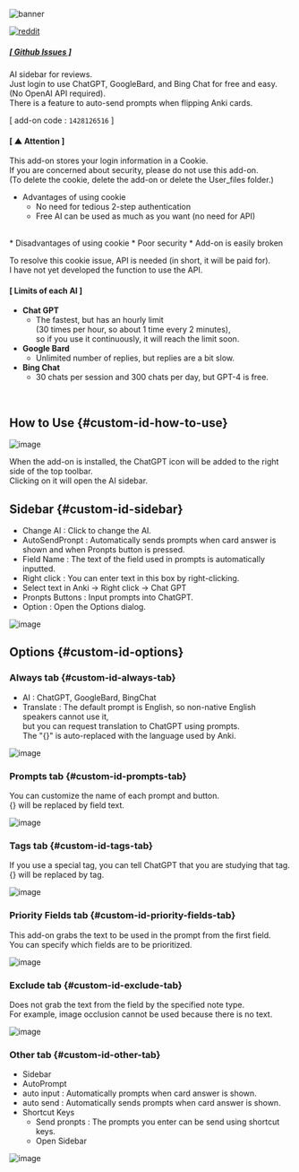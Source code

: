
![banner](https://github.com/shigeyukey/Anki-Terminator-/assets/124401518/8141ce68-9f0a-4eb9-8f99-e418a879baa2)


[![reddit](https://github.com/shigeyukey/AnkiRestart/assets/124401518/85368aad-6f50-4335-8858-7a30a66fb065)](https://www.reddit.com/user/Shige-yuki)

#####   [ [ Github Issues ] ](https://github.com/shigeyukey/Anki-Terminator-/issues)

AI sidebar for reviews. <br>
Just login to use ChatGPT, GoogleBard, and Bing Chat for free and easy.<br>
(No OpenAI API required).<br>
There is a feature to auto-send prompts when flipping Anki cards.<br>

\[ add-on code : `1428126516` ] <br> 

#### \[ ▲ Attention ]
 This add-on stores your login information in a Cookie.<br>
 If you are concerned about security, please do not use this add-on.<br>
(To delete the cookie, delete the add-on or delete the User_files folder.)<br>

*  Advantages of using cookie
    * No need for tedious 2-step authentication
    * Free AI can be used as much as you want (no need for API)
<br>
*  Disadvantages of using cookie 
    * Poor security
    * Add-on is easily broken<br>

To resolve this cookie issue, API is needed (in short, it will be paid for).<br>
I have not yet developed the function to use the API.<br>

#### \[ Limits of each AI ]<br>
 * **Chat GPT**
    * The fastest, but has an hourly limit<br>
 (30 times per hour, so about 1 time every 2 minutes), <br>
 so if you use it continuously, it will reach the limit soon.
 * **Google Bard** 
    * Unlimited number of replies, but replies are a bit slow.
 * **Bing Chat** 
    * 30 chats per session and 300 chats per day, but GPT-4 is free.
<br>

## How to Use {#custom-id-how-to-use}



![image](https://github.com/shigeyukey/Anki-Terminator-/assets/124401518/29e4db70-2b95-4613-84b7-f4261d49cc92)<br>

When the add-on is installed, the ChatGPT icon will be added to the right side of the top toolbar.<br>
Clicking on it will open the AI sidebar.<br>


## Sidebar {#custom-id-sidebar}

* Change AI : Click to change the AI.
* AutoSendPronpt : Automatically sends prompts when card answer is shown and when Pronpts button is pressed.
* Field Name : The text of the field used in prompts is automatically inputted.
 * Right click : You can enter text in this box by right-clicking.
 * Select text in Anki -> Right click -> Chat GPT
* Pronpts Buttons : Input prompts into ChatGPT.
* Option : Open the Options dialog.


![image](https://github.com/shigeyukey/Anki-Terminator-/assets/124401518/4a6aa260-407f-412e-82c9-3df052ecef71)<br>

## Options {#custom-id-options}

### Always tab {#custom-id-always-tab}

*  AI : ChatGPT, GoogleBard, BingChat
*  Translate : The default prompt is English, so non-native English speakers cannot use it,<br>
   but you can request translation to ChatGPT using prompts.<br>
   The "{}" is auto-replaced with the language used by Anki.<br>

![image](https://github.com/shigeyukey/Anki-Terminator-/assets/124401518/cacdeb42-663f-4724-8bd5-94a67daf17df)<br>

### Prompts tab {#custom-id-prompts-tab}

You can customize the name of each prompt and button.<br>
{} will be replaced by field text.<br>

![image](https://github.com/shigeyukey/Anki-Terminator-/assets/124401518/49657f12-7dd0-421b-84d1-bd8715f82dc2)<br>


### Tags tab {#custom-id-tags-tab}

If you use a special tag, you can tell ChatGPT that you are studying that tag.<br>
{} will be replaced by tag.<br>

![image](https://github.com/shigeyukey/Anki-Terminator-/assets/124401518/8f0b6011-91eb-493d-88e9-28a82c71e7f6)<br>

### Priority Fields tab {#custom-id-priority-fields-tab}

This add-on grabs the text to be used in the prompt from the first field.<br>
You can specify which fields are to be prioritized.<br>

![image](https://github.com/shigeyukey/Anki-Terminator-/assets/124401518/237ea7b3-fc17-4988-bf13-c0dc65f48bed)<br>

### Exclude tab {#custom-id-exclude-tab}

Does not grab the text from the field by the specified note type.<br>
For example, image occlusion cannot be used because there is no text.<br>

![image](https://github.com/shigeyukey/Anki-Terminator-/assets/124401518/9185a136-08b9-4a85-812c-f39fe98bc1f8)<br>

### Other tab {#custom-id-other-tab}

* Sidebar
* AutoPrompt
 * auto input : Automatically prompts when card answer is shown.
 * auto send : Automatically sends prompts when card answer is shown.
* Shortcut Keys
  * Send pronpts : The prompts you enter can be send using shortcut keys.
  * Open Sidebar

![image](https://github.com/shigeyukey/Anki-Terminator-/assets/124401518/9952f1b2-b95a-4809-ac4b-50a28cf1b0a2)